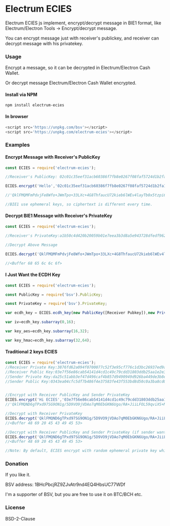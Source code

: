 # Electrum ECIES

Electrum ECIES js implement, encrypt/decrypt message in BIE1 format, like Electrum/Electron Tools -> Encrypt/decrypt message.

You can encrypt message just with receiver's publickey, and receiver can decrypt message with his privatekey.

### Usage

Encrypt a message, so it can be decrypted in Electrum/Electron Cash Wallet.

Or decrypt message Electrum/Electron Cash Wallet encrypted.

#### Install via NPM

~~~shell
npm install electrum-ecies
~~~

#### In browser

~~~javascript
<script src='https://unpkg.com/bsv'></script>
<script src='https://unpkg.com/electrum-ecies'></script>
~~~

### Examples

#### Encrypt Message with Receiver's PublicKey

~~~javascript
const ECIES = require('electrum-ecies');

//Receiver's PublicKey: 02c01c35eef31acb60386f7fb8e0267f08faf5724d1b2fa1f3588a5fef3e726309

ECIES.encrypt('Hello','02c01c35eef31acb60386f7fb8e0267f08faf5724d1b2fa1f3588a5fef3e726309'); 

//'QklFMQMFmPdvjFe8Wfo+JWmTpo+33LXc+4G8ThfaucU72kieb6lWEv4layTb0x5tzpi6lA2it8rO/ELrXomJqC53uBOd+DZSzDhCSpK6SwR+Itt+Pw=='

//BIE1 use ephemeral keys, so ciphertext is different every time.
~~~

#### Decrypt BIE1 Message with Receiver's PrivateKey

~~~javascript
const ECIES = require('electrum-ecies');

//Receiver's PrivateKey:a1b50c4d420b20059b01e7eea3b3d8a5e943728dfedf962628ca18d04bfa2cfc

//Decrypt Above Message

ECIES.decrypt('QklFMQMFmPdvjFe8Wfo+JWmTpo+33LXc+4G8ThfaucU72kieb6lWEv4layTb0x5tzpi6lA2it8rO/ELrXomJqC53uBOd+DZSzDhCSpK6SwR+Itt+Pw==','a1b50c4d420b20059b01e7eea3b3d8a5e943728dfedf962628ca18d04bfa2cfc')

//<Buffer 68 65 6c 6c 6f>
~~~

#### I Just Want the ECDH Key

~~~javascript
const ECIES = require('electrum-ecies');

const PublicKey = require('bsv').PublicKey;

const PrivateKey = require('bsv').PrivateKey;

var ecdh_key = ECIES.ecdh_key(new PublicKey([Receiver Pubkey]),new PrivateKey([Sender/Ephemeral PrivKey]))

var iv=ecdh_key.subarray(0,16);

var key_aes=ecdh_key.subarray(16,32);

var key_hmac=ecdh_key.subarray(32,64);
~~~

#### Traditional 2 keys ECIES

~~~js
const ECIES = require('electrum-ecies');
//Receiver Private Key:3876fd62a094f0700077c52f3e95cf776c1d3bc26937ed9a8c7da316b4486d2a
//Receiver Public Key:03e7f56e86cab54141d4cd1c49c79cdd31803ddb25aa1e2e37692c54f592e432c7
//Sender Private Key:da25c51abb3ef47d496caf4b857d9490949d926ba449de3b8e68417eecc71bf9
//Sender Public Key:0343ea04cfc5df7b486f4e37583fe43f553bd8d50c0a3ba8cd046c628de94828fd


//Encrypt with Receiver PublicKey and Sender PrivateKey
ECIES.encrypt('Hi ECIES','03e7f56e86cab54141d4cd1c49c79cdd31803ddb25aa1e2e37692c54f592e432c7','da25c51abb3ef47d496caf4b857d9490949d926ba449de3b8e68417eecc71bf9')
//'QklFMQND6gTPxd97SG9ON1g/5D9VO9jVDAo7qM0EbGKN6Ugo/RA+JiiLFOL59qviXS+MB87SL2x2pDfJr7vUttchThLokqLeeUKphuvGI+iLQ2Eulg=='

//Decrypt with Receiver PrivateKey
ECIES.decrypt('QklFMQND6gTPxd97SG9ON1g/5D9VO9jVDAo7qM0EbGKN6Ugo/RA+JiiLFOL59qviXS+MB87SL2x2pDfJr7vUttchThLokqLeeUKphuvGI+iLQ2Eulg==','3876fd62a094f0700077c52f3e95cf776c1d3bc26937ed9a8c7da316b4486d2a')
//<Buffer 48 69 20 45 43 49 45 53>

//Decrypt with Receiver PublicKey and Sender PrivateKey (if sender want to retrieve message in this case)
ECIES.decrypt('QklFMQND6gTPxd97SG9ON1g/5D9VO9jVDAo7qM0EbGKN6Ugo/RA+JiiLFOL59qviXS+MB87SL2x2pDfJr7vUttchThLokqLeeUKphuvGI+iLQ2Eulg==','da25c51abb3ef47d496caf4b857d9490949d926ba449de3b8e68417eecc71bf9','03e7f56e86cab54141d4cd1c49c79cdd31803ddb25aa1e2e37692c54f592e432c7')
//<Buffer 48 69 20 45 43 49 45 53>

//Note: By default, ECIES encrypt with random ephemeral private key which can't be retrieved later. We overrided ephemeral key with given private key here.
~~~

### Donation

If you like it.

BSV address: 1BHcPbcjRZ9ZJvAtr9nd4EQ4HbsUC77WDf

I'm a supporter of BSV, but you are free to use it on BTC/BCH etc.

### License

BSD-2-Clause